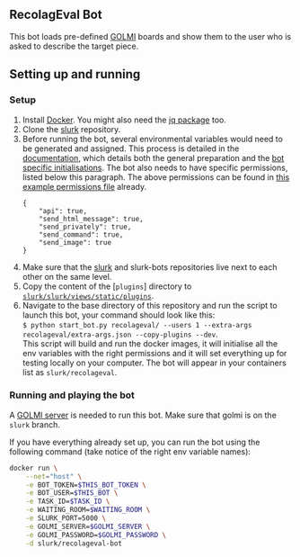 ## RecolagEval Bot
This bot loads pre-defined [GOLMI](https://github.com/clp-research/golmi) boards and show them to the user who is
asked to describe the target piece. 

## Setting up and running

### Setup 

1. Install [Docker](https://docs.docker.com/get-docker/). You might also need the [jq package](https://stedolan.github.io/jq/download/) too. 
2. Clone the [slurk](https://github.com/clp-research/slurk) repository.
3. Before running the bot, several environmental variables would need to be generated and assigned. This process is detailed in the [documentation](https://clp-research.github.io/slurk/slurk_gettingstarted.html), which details both the general preparation and the [bot specific initialisations](https://clp-research.github.io/slurk/slurk_gettingstarted.html#chatting-with-a-bot). The bot also needs to have specific permissions, listed below this paragraph. The above permissions can be found in [this example permissions file](https://github.com/clp-research/slurk-bots/blob/golmi/recolageval/data/bot_permissions.json) already.  
    ```
    {
        "api": true,
        "send_html_message": true,
        "send_privately": true,
        "send_command": true,
        "send_image": true
    }
    ```
4. Make sure that the [slurk](https://github.com/clp-research/slurk) and slurk-bots repositories live next to each other on the same level.
5. Copy the content of the [```plugins```] directory to [```slurk/slurk/views/static/plugins```](https://github.com/clp-research/slurk/tree/master/slurk/views/static/plugins).
6. Navigate to the base directory of this repository and run the script to launch this bot, your command should look like this:  
 ```$ python start_bot.py recolageval/ --users 1 --extra-args recolageval/extra-args.json --copy-plugins --dev```.  
 This script will build and run the docker images, it will initialise all the env variables with the right permissions and it will set everything up for testing locally on your computer. The bot will appear in your containers list as ```slurk/recolageval```.

### Running and playing the bot
A [GOLMI server](https://github.com/clp-research/golmi) is needed to run this bot. Make sure that golmi is on the `slurk` branch.

If you have everything already set up, you can run the bot using the following command (take notice of the right env variable names):    
```bash
docker run \
    --net="host" \
    -e BOT_TOKEN=$THIS_BOT_TOKEN \
    -e BOT_USER=$THIS_BOT \
    -e TASK_ID=$TASK_ID \
    -e WAITING_ROOM=$WAITING_ROOM \
    -e SLURK_PORT=5000 \
    -e GOLMI_SERVER=$GOLMI_SERVER \
    -e GOLMI_PASSWORD=$GOLMI_PASSWORD \
    -d slurk/recolageval-bot
```
